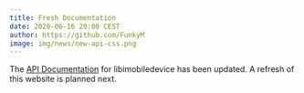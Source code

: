 ```yaml
---
title: Fresh Documentation
date: 2020-06-16 20:00 CEST
author: https://github.com/FunkyM
image: img/news/new-api-css.png
---
```

The [API Documentation](https://libimobiledevice.org/docs/libimobiledevice/latest) for libimobiledevice has been updated.
A refresh of this website is planned next.